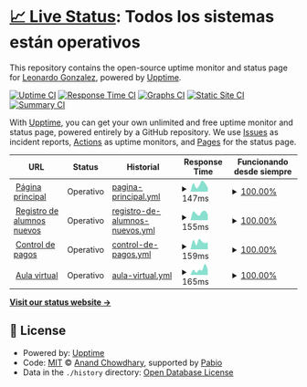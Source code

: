 # [📈 Live Status](https://demo.upptime.js.org): <!--live status--> **Todos los sistemas están operativos**

This repository contains the open-source uptime monitor and status page for [Leonardo Gonzalez](https://demo.upptime.js.org), powered by [Upptime](https://github.com/upptime/upptime).

[![Uptime CI](https://github.com/gonzalezrujano/sigloxxi_status/workflows/Uptime%20CI/badge.svg)](https://github.com/gonzalezrujano/sigloxxi_status/actions?query=workflow%3A%22Uptime+CI%22)
[![Response Time CI](https://github.com/gonzalezrujano/sigloxxi_status/workflows/Response%20Time%20CI/badge.svg)](https://github.com/gonzalezrujano/sigloxxi_status/actions?query=workflow%3A%22Response+Time+CI%22)
[![Graphs CI](https://github.com/gonzalezrujano/sigloxxi_status/workflows/Graphs%20CI/badge.svg)](https://github.com/gonzalezrujano/sigloxxi_status/actions?query=workflow%3A%22Graphs+CI%22)
[![Static Site CI](https://github.com/gonzalezrujano/sigloxxi_status/workflows/Static%20Site%20CI/badge.svg)](https://github.com/gonzalezrujano/sigloxxi_status/actions?query=workflow%3A%22Static+Site+CI%22)
[![Summary CI](https://github.com/gonzalezrujano/sigloxxi_status/workflows/Summary%20CI/badge.svg)](https://github.com/gonzalezrujano/sigloxxi_status/actions?query=workflow%3A%22Summary+CI%22)

With [Upptime](https://upptime.js.org), you can get your own unlimited and free uptime monitor and status page, powered entirely by a GitHub repository. We use [Issues](https://github.com/gonzalezrujano/sigloxxi_status/issues) as incident reports, [Actions](https://github.com/gonzalezrujano/sigloxxi_status/actions) as uptime monitors, and [Pages](https://demo.upptime.js.org) for the status page.

<!--start: status pages-->
<!-- This summary is generated by Upptime (https://github.com/upptime/upptime) -->
<!-- Do not edit this manually, your changes will be overwritten -->
<!-- prettier-ignore -->
| URL | Status | Historial | Response Time | Funcionando desde siempre |
| --- | ------ | ------- | ------------- | ------ |
| <img alt="" src="https://icons.duckduckgo.com/ip3/colegiosigloxxi.net.ico" height="13"> [Página principal](https://colegiosigloxxi.net) | Operativo | [pagina-principal.yml](https://github.com/gonzalezrujano/sigloxxi_status/commits/HEAD/history/pagina-principal.yml) | <details><summary><img alt="Gráfico de tiempo de respuesta" src="./graphs/pagina-principal/response-time-week.png" height="20"> 147ms</summary><br><a href="https://gonzalezrujano.github.io/sigloxxi_status/history/pagina-principal"><img alt="Response time 209" src="https://img.shields.io/endpoint?url=https%3A%2F%2Fraw.githubusercontent.com%2Fgonzalezrujano%2Fsigloxxi_status%2FHEAD%2Fapi%2Fpagina-principal%2Fresponse-time.json"></a><br><a href="https://gonzalezrujano.github.io/sigloxxi_status/history/pagina-principal"><img alt="Tiempos de respuesta las últimas 24 horas 83" src="https://img.shields.io/endpoint?url=https%3A%2F%2Fraw.githubusercontent.com%2Fgonzalezrujano%2Fsigloxxi_status%2FHEAD%2Fapi%2Fpagina-principal%2Fresponse-time-day.json"></a><br><a href="https://gonzalezrujano.github.io/sigloxxi_status/history/pagina-principal"><img alt="Tiempos de respuesta los últimos 7 dias 147" src="https://img.shields.io/endpoint?url=https%3A%2F%2Fraw.githubusercontent.com%2Fgonzalezrujano%2Fsigloxxi_status%2FHEAD%2Fapi%2Fpagina-principal%2Fresponse-time-week.json"></a><br><a href="https://gonzalezrujano.github.io/sigloxxi_status/history/pagina-principal"><img alt="Tiempos de respuesta los últimos 30 dias 229" src="https://img.shields.io/endpoint?url=https%3A%2F%2Fraw.githubusercontent.com%2Fgonzalezrujano%2Fsigloxxi_status%2FHEAD%2Fapi%2Fpagina-principal%2Fresponse-time-month.json"></a><br><a href="https://gonzalezrujano.github.io/sigloxxi_status/history/pagina-principal"><img alt="Tiempos de respuesta el último año 209" src="https://img.shields.io/endpoint?url=https%3A%2F%2Fraw.githubusercontent.com%2Fgonzalezrujano%2Fsigloxxi_status%2FHEAD%2Fapi%2Fpagina-principal%2Fresponse-time-year.json"></a></details> | <details><summary><a href="https://gonzalezrujano.github.io/sigloxxi_status/history/pagina-principal">100.00%</a></summary><a href="https://gonzalezrujano.github.io/sigloxxi_status/history/pagina-principal"><img alt="Funcionando desde siempre 100.00%" src="https://img.shields.io/endpoint?url=https%3A%2F%2Fraw.githubusercontent.com%2Fgonzalezrujano%2Fsigloxxi_status%2FHEAD%2Fapi%2Fpagina-principal%2Fuptime.json"></a><br><a href="https://gonzalezrujano.github.io/sigloxxi_status/history/pagina-principal"><img alt="Funcionando las ultimas 24 horas 100.00%" src="https://img.shields.io/endpoint?url=https%3A%2F%2Fraw.githubusercontent.com%2Fgonzalezrujano%2Fsigloxxi_status%2FHEAD%2Fapi%2Fpagina-principal%2Fuptime-day.json"></a><br><a href="https://gonzalezrujano.github.io/sigloxxi_status/history/pagina-principal"><img alt="Funcionando los últimos 7 dias 100.00%" src="https://img.shields.io/endpoint?url=https%3A%2F%2Fraw.githubusercontent.com%2Fgonzalezrujano%2Fsigloxxi_status%2FHEAD%2Fapi%2Fpagina-principal%2Fuptime-week.json"></a><br><a href="https://gonzalezrujano.github.io/sigloxxi_status/history/pagina-principal"><img alt="Funcionando el último mes 100.00%" src="https://img.shields.io/endpoint?url=https%3A%2F%2Fraw.githubusercontent.com%2Fgonzalezrujano%2Fsigloxxi_status%2FHEAD%2Fapi%2Fpagina-principal%2Fuptime-month.json"></a><br><a href="https://gonzalezrujano.github.io/sigloxxi_status/history/pagina-principal"><img alt="Funcionando el último año 100.00%" src="https://img.shields.io/endpoint?url=https%3A%2F%2Fraw.githubusercontent.com%2Fgonzalezrujano%2Fsigloxxi_status%2FHEAD%2Fapi%2Fpagina-principal%2Fuptime-year.json"></a></details>
| <img alt="" src="https://icons.duckduckgo.com/ip3/register.colegiosigloxxi.net.ico" height="13"> [Registro de alumnos nuevos](https://register.colegiosigloxxi.net) | Operativo | [registro-de-alumnos-nuevos.yml](https://github.com/gonzalezrujano/sigloxxi_status/commits/HEAD/history/registro-de-alumnos-nuevos.yml) | <details><summary><img alt="Gráfico de tiempo de respuesta" src="./graphs/registro-de-alumnos-nuevos/response-time-week.png" height="20"> 155ms</summary><br><a href="https://gonzalezrujano.github.io/sigloxxi_status/history/registro-de-alumnos-nuevos"><img alt="Response time 177" src="https://img.shields.io/endpoint?url=https%3A%2F%2Fraw.githubusercontent.com%2Fgonzalezrujano%2Fsigloxxi_status%2FHEAD%2Fapi%2Fregistro-de-alumnos-nuevos%2Fresponse-time.json"></a><br><a href="https://gonzalezrujano.github.io/sigloxxi_status/history/registro-de-alumnos-nuevos"><img alt="Tiempos de respuesta las últimas 24 horas 127" src="https://img.shields.io/endpoint?url=https%3A%2F%2Fraw.githubusercontent.com%2Fgonzalezrujano%2Fsigloxxi_status%2FHEAD%2Fapi%2Fregistro-de-alumnos-nuevos%2Fresponse-time-day.json"></a><br><a href="https://gonzalezrujano.github.io/sigloxxi_status/history/registro-de-alumnos-nuevos"><img alt="Tiempos de respuesta los últimos 7 dias 155" src="https://img.shields.io/endpoint?url=https%3A%2F%2Fraw.githubusercontent.com%2Fgonzalezrujano%2Fsigloxxi_status%2FHEAD%2Fapi%2Fregistro-de-alumnos-nuevos%2Fresponse-time-week.json"></a><br><a href="https://gonzalezrujano.github.io/sigloxxi_status/history/registro-de-alumnos-nuevos"><img alt="Tiempos de respuesta los últimos 30 dias 191" src="https://img.shields.io/endpoint?url=https%3A%2F%2Fraw.githubusercontent.com%2Fgonzalezrujano%2Fsigloxxi_status%2FHEAD%2Fapi%2Fregistro-de-alumnos-nuevos%2Fresponse-time-month.json"></a><br><a href="https://gonzalezrujano.github.io/sigloxxi_status/history/registro-de-alumnos-nuevos"><img alt="Tiempos de respuesta el último año 177" src="https://img.shields.io/endpoint?url=https%3A%2F%2Fraw.githubusercontent.com%2Fgonzalezrujano%2Fsigloxxi_status%2FHEAD%2Fapi%2Fregistro-de-alumnos-nuevos%2Fresponse-time-year.json"></a></details> | <details><summary><a href="https://gonzalezrujano.github.io/sigloxxi_status/history/registro-de-alumnos-nuevos">100.00%</a></summary><a href="https://gonzalezrujano.github.io/sigloxxi_status/history/registro-de-alumnos-nuevos"><img alt="Funcionando desde siempre 100.00%" src="https://img.shields.io/endpoint?url=https%3A%2F%2Fraw.githubusercontent.com%2Fgonzalezrujano%2Fsigloxxi_status%2FHEAD%2Fapi%2Fregistro-de-alumnos-nuevos%2Fuptime.json"></a><br><a href="https://gonzalezrujano.github.io/sigloxxi_status/history/registro-de-alumnos-nuevos"><img alt="Funcionando las ultimas 24 horas 100.00%" src="https://img.shields.io/endpoint?url=https%3A%2F%2Fraw.githubusercontent.com%2Fgonzalezrujano%2Fsigloxxi_status%2FHEAD%2Fapi%2Fregistro-de-alumnos-nuevos%2Fuptime-day.json"></a><br><a href="https://gonzalezrujano.github.io/sigloxxi_status/history/registro-de-alumnos-nuevos"><img alt="Funcionando los últimos 7 dias 100.00%" src="https://img.shields.io/endpoint?url=https%3A%2F%2Fraw.githubusercontent.com%2Fgonzalezrujano%2Fsigloxxi_status%2FHEAD%2Fapi%2Fregistro-de-alumnos-nuevos%2Fuptime-week.json"></a><br><a href="https://gonzalezrujano.github.io/sigloxxi_status/history/registro-de-alumnos-nuevos"><img alt="Funcionando el último mes 100.00%" src="https://img.shields.io/endpoint?url=https%3A%2F%2Fraw.githubusercontent.com%2Fgonzalezrujano%2Fsigloxxi_status%2FHEAD%2Fapi%2Fregistro-de-alumnos-nuevos%2Fuptime-month.json"></a><br><a href="https://gonzalezrujano.github.io/sigloxxi_status/history/registro-de-alumnos-nuevos"><img alt="Funcionando el último año 100.00%" src="https://img.shields.io/endpoint?url=https%3A%2F%2Fraw.githubusercontent.com%2Fgonzalezrujano%2Fsigloxxi_status%2FHEAD%2Fapi%2Fregistro-de-alumnos-nuevos%2Fuptime-year.json"></a></details>
| <img alt="" src="https://icons.duckduckgo.com/ip3/pagos.colegiosigloxxi.net.ico" height="13"> [Control de pagos](https://pagos.colegiosigloxxi.net/auth/login) | Operativo | [control-de-pagos.yml](https://github.com/gonzalezrujano/sigloxxi_status/commits/HEAD/history/control-de-pagos.yml) | <details><summary><img alt="Gráfico de tiempo de respuesta" src="./graphs/control-de-pagos/response-time-week.png" height="20"> 159ms</summary><br><a href="https://gonzalezrujano.github.io/sigloxxi_status/history/control-de-pagos"><img alt="Response time 177" src="https://img.shields.io/endpoint?url=https%3A%2F%2Fraw.githubusercontent.com%2Fgonzalezrujano%2Fsigloxxi_status%2FHEAD%2Fapi%2Fcontrol-de-pagos%2Fresponse-time.json"></a><br><a href="https://gonzalezrujano.github.io/sigloxxi_status/history/control-de-pagos"><img alt="Tiempos de respuesta las últimas 24 horas 149" src="https://img.shields.io/endpoint?url=https%3A%2F%2Fraw.githubusercontent.com%2Fgonzalezrujano%2Fsigloxxi_status%2FHEAD%2Fapi%2Fcontrol-de-pagos%2Fresponse-time-day.json"></a><br><a href="https://gonzalezrujano.github.io/sigloxxi_status/history/control-de-pagos"><img alt="Tiempos de respuesta los últimos 7 dias 159" src="https://img.shields.io/endpoint?url=https%3A%2F%2Fraw.githubusercontent.com%2Fgonzalezrujano%2Fsigloxxi_status%2FHEAD%2Fapi%2Fcontrol-de-pagos%2Fresponse-time-week.json"></a><br><a href="https://gonzalezrujano.github.io/sigloxxi_status/history/control-de-pagos"><img alt="Tiempos de respuesta los últimos 30 dias 195" src="https://img.shields.io/endpoint?url=https%3A%2F%2Fraw.githubusercontent.com%2Fgonzalezrujano%2Fsigloxxi_status%2FHEAD%2Fapi%2Fcontrol-de-pagos%2Fresponse-time-month.json"></a><br><a href="https://gonzalezrujano.github.io/sigloxxi_status/history/control-de-pagos"><img alt="Tiempos de respuesta el último año 177" src="https://img.shields.io/endpoint?url=https%3A%2F%2Fraw.githubusercontent.com%2Fgonzalezrujano%2Fsigloxxi_status%2FHEAD%2Fapi%2Fcontrol-de-pagos%2Fresponse-time-year.json"></a></details> | <details><summary><a href="https://gonzalezrujano.github.io/sigloxxi_status/history/control-de-pagos">100.00%</a></summary><a href="https://gonzalezrujano.github.io/sigloxxi_status/history/control-de-pagos"><img alt="Funcionando desde siempre 100.00%" src="https://img.shields.io/endpoint?url=https%3A%2F%2Fraw.githubusercontent.com%2Fgonzalezrujano%2Fsigloxxi_status%2FHEAD%2Fapi%2Fcontrol-de-pagos%2Fuptime.json"></a><br><a href="https://gonzalezrujano.github.io/sigloxxi_status/history/control-de-pagos"><img alt="Funcionando las ultimas 24 horas 100.00%" src="https://img.shields.io/endpoint?url=https%3A%2F%2Fraw.githubusercontent.com%2Fgonzalezrujano%2Fsigloxxi_status%2FHEAD%2Fapi%2Fcontrol-de-pagos%2Fuptime-day.json"></a><br><a href="https://gonzalezrujano.github.io/sigloxxi_status/history/control-de-pagos"><img alt="Funcionando los últimos 7 dias 100.00%" src="https://img.shields.io/endpoint?url=https%3A%2F%2Fraw.githubusercontent.com%2Fgonzalezrujano%2Fsigloxxi_status%2FHEAD%2Fapi%2Fcontrol-de-pagos%2Fuptime-week.json"></a><br><a href="https://gonzalezrujano.github.io/sigloxxi_status/history/control-de-pagos"><img alt="Funcionando el último mes 100.00%" src="https://img.shields.io/endpoint?url=https%3A%2F%2Fraw.githubusercontent.com%2Fgonzalezrujano%2Fsigloxxi_status%2FHEAD%2Fapi%2Fcontrol-de-pagos%2Fuptime-month.json"></a><br><a href="https://gonzalezrujano.github.io/sigloxxi_status/history/control-de-pagos"><img alt="Funcionando el último año 100.00%" src="https://img.shields.io/endpoint?url=https%3A%2F%2Fraw.githubusercontent.com%2Fgonzalezrujano%2Fsigloxxi_status%2FHEAD%2Fapi%2Fcontrol-de-pagos%2Fuptime-year.json"></a></details>
| <img alt="" src="https://icons.duckduckgo.com/ip3/aula.colegiosigloxxi.net.ico" height="13"> [Aula virtual](https://aula.colegiosigloxxi.net/auth/login) | Operativo | [aula-virtual.yml](https://github.com/gonzalezrujano/sigloxxi_status/commits/HEAD/history/aula-virtual.yml) | <details><summary><img alt="Gráfico de tiempo de respuesta" src="./graphs/aula-virtual/response-time-week.png" height="20"> 165ms</summary><br><a href="https://gonzalezrujano.github.io/sigloxxi_status/history/aula-virtual"><img alt="Response time 173" src="https://img.shields.io/endpoint?url=https%3A%2F%2Fraw.githubusercontent.com%2Fgonzalezrujano%2Fsigloxxi_status%2FHEAD%2Fapi%2Faula-virtual%2Fresponse-time.json"></a><br><a href="https://gonzalezrujano.github.io/sigloxxi_status/history/aula-virtual"><img alt="Tiempos de respuesta las últimas 24 horas 154" src="https://img.shields.io/endpoint?url=https%3A%2F%2Fraw.githubusercontent.com%2Fgonzalezrujano%2Fsigloxxi_status%2FHEAD%2Fapi%2Faula-virtual%2Fresponse-time-day.json"></a><br><a href="https://gonzalezrujano.github.io/sigloxxi_status/history/aula-virtual"><img alt="Tiempos de respuesta los últimos 7 dias 165" src="https://img.shields.io/endpoint?url=https%3A%2F%2Fraw.githubusercontent.com%2Fgonzalezrujano%2Fsigloxxi_status%2FHEAD%2Fapi%2Faula-virtual%2Fresponse-time-week.json"></a><br><a href="https://gonzalezrujano.github.io/sigloxxi_status/history/aula-virtual"><img alt="Tiempos de respuesta los últimos 30 dias 194" src="https://img.shields.io/endpoint?url=https%3A%2F%2Fraw.githubusercontent.com%2Fgonzalezrujano%2Fsigloxxi_status%2FHEAD%2Fapi%2Faula-virtual%2Fresponse-time-month.json"></a><br><a href="https://gonzalezrujano.github.io/sigloxxi_status/history/aula-virtual"><img alt="Tiempos de respuesta el último año 173" src="https://img.shields.io/endpoint?url=https%3A%2F%2Fraw.githubusercontent.com%2Fgonzalezrujano%2Fsigloxxi_status%2FHEAD%2Fapi%2Faula-virtual%2Fresponse-time-year.json"></a></details> | <details><summary><a href="https://gonzalezrujano.github.io/sigloxxi_status/history/aula-virtual">100.00%</a></summary><a href="https://gonzalezrujano.github.io/sigloxxi_status/history/aula-virtual"><img alt="Funcionando desde siempre 100.00%" src="https://img.shields.io/endpoint?url=https%3A%2F%2Fraw.githubusercontent.com%2Fgonzalezrujano%2Fsigloxxi_status%2FHEAD%2Fapi%2Faula-virtual%2Fuptime.json"></a><br><a href="https://gonzalezrujano.github.io/sigloxxi_status/history/aula-virtual"><img alt="Funcionando las ultimas 24 horas 100.00%" src="https://img.shields.io/endpoint?url=https%3A%2F%2Fraw.githubusercontent.com%2Fgonzalezrujano%2Fsigloxxi_status%2FHEAD%2Fapi%2Faula-virtual%2Fuptime-day.json"></a><br><a href="https://gonzalezrujano.github.io/sigloxxi_status/history/aula-virtual"><img alt="Funcionando los últimos 7 dias 100.00%" src="https://img.shields.io/endpoint?url=https%3A%2F%2Fraw.githubusercontent.com%2Fgonzalezrujano%2Fsigloxxi_status%2FHEAD%2Fapi%2Faula-virtual%2Fuptime-week.json"></a><br><a href="https://gonzalezrujano.github.io/sigloxxi_status/history/aula-virtual"><img alt="Funcionando el último mes 100.00%" src="https://img.shields.io/endpoint?url=https%3A%2F%2Fraw.githubusercontent.com%2Fgonzalezrujano%2Fsigloxxi_status%2FHEAD%2Fapi%2Faula-virtual%2Fuptime-month.json"></a><br><a href="https://gonzalezrujano.github.io/sigloxxi_status/history/aula-virtual"><img alt="Funcionando el último año 100.00%" src="https://img.shields.io/endpoint?url=https%3A%2F%2Fraw.githubusercontent.com%2Fgonzalezrujano%2Fsigloxxi_status%2FHEAD%2Fapi%2Faula-virtual%2Fuptime-year.json"></a></details>

<!--end: status pages-->

[**Visit our status website →**](https://demo.upptime.js.org)

## 📄 License

- Powered by: [Upptime](https://github.com/upptime/upptime)
- Code: [MIT](./LICENSE) © [Anand Chowdhary](https://anandchowdhary.com), supported by [Pabio](https://pabio.com)
- Data in the `./history` directory: [Open Database License](https://opendatacommons.org/licenses/odbl/1-0/)
